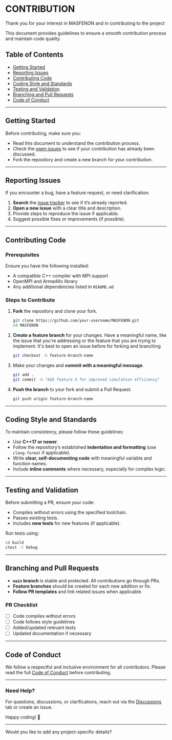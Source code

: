 # CONTRIBUTION
Thank you for your interest in MASFENON and in contributing to the project

This document provides guidelines to ensure a smooth contribution process and maintain code quality.  

## **Table of Contents**  
- [Getting Started](#getting-started)  
- [Reporting Issues](#reporting-issues)  
- [Contributing Code](#contributing-code)  
- [Coding Style and Standards](#coding-style-and-standards)  
- [Testing and Validation](#testing-and-validation)  
- [Branching and Pull Requests](#branching-and-pull-requests)  
- [Code of Conduct](#code-of-conduct)  

---

## **Getting Started**  

Before contributing, make sure you:  
- Read this document to understand the contribution process.  
- Check the [open issues](https://github.com/josura/MASFENON/issues) to see if your contribution has already been discussed.  
- Fork the repository and create a new branch for your contribution.  

---

## **Reporting Issues**  

If you encounter a bug, have a feature request, or need clarification:  
1. **Search** the [issue tracker](https://github.com/josura/MASFENON/issues) to see if it’s already reported.  
2. **Open a new issue** with a clear title and description.  
3. Provide steps to reproduce the issue if applicable.  
4. Suggest possible fixes or improvements (if possible).  

---

## **Contributing Code**  

### **Prerequisites**  
Ensure you have the following installed:  
- A compatible C++ compiler with MPI support  
- OpenMPI and Armadillo library  
- Any additional dependencies listed in `README.md`  

### **Steps to Contribute**  
1. **Fork** the repository and clone your fork.  
   ```bash
   git clone https://github.com/your-username/MASFENON.git
   cd MASFENON
   ```  
2. **Create a feature branch** for your changes. Have a meaningful name, like the issue that you're addressing or the feature that you are trying to implement. It's best to open an issue before for forking and branching
   ```bash
   git checkout -b feature-branch-name
   ```  
3. Make your changes and **commit with a meaningful message**.  
   ```bash
   git add .
   git commit -m "Add feature X for improved simulation efficiency"
   ```  
4. **Push the branch** to your fork and submit a Pull Request.  
   ```bash
   git push origin feature-branch-name
   ```  

---

## **Coding Style and Standards**  

To maintain consistency, please follow these guidelines:  
- Use **C++17 or newer**.  
- Follow the repository’s established **indentation and formatting** (use `clang-format` if applicable).  
- Write **clear, self-documenting code** with meaningful variable and function names.  
- Include **inline comments** where necessary, especially for complex logic.  

---

## **Testing and Validation**  

Before submitting a PR, ensure your code:  
- Compiles without errors using the specified toolchain.  
- Passes existing tests.  
- Includes **new tests** for new features (if applicable).  

Run tests using:  
```bash
cd build
ctest -C Debug
```

---

## **Branching and Pull Requests**  

- **`main` branch** is stable and protected. All contributions go through PRs.  
- **Feature branches** should be created for each new addition or fix.  
- **Follow PR templates** and link related issues when applicable.  

### **PR Checklist**  
- [ ] Code compiles without errors  
- [ ] Code follows style guidelines  
- [ ] Added/updated relevant tests  
- [ ] Updated documentation if necessary  

---

## **Code of Conduct**  

We follow a respectful and inclusive environment for all contributors. Please read the full [Code of Conduct](CODE_OF_CONDUCT.md) before contributing.  

---

### **Need Help?**  
For questions, discussions, or clarifications, reach out via the [Discussions](https://github.com/josura/MASFENON/discussions) tab or create an issue.  

Happy coding! 🚀  

---

Would you like to add any project-specific details?
